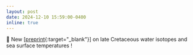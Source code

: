 ```yaml
---
layout: post
date: 2024-12-10 15:59:00-0400
inline: true
---
```



📄 New [[preprint](https://essopenarchive.org/users/741555/articles/1217175-revisiting-the-early-late-cretaceous-equable-climate-problem-through-a-model-data-perspective){:target="_blank"}] on late Cretaceous water isotopes and sea surface temperatures ! 


